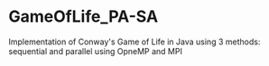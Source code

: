 # GameOfLife_PA-SA
Implementation of  Conway's Game of Life in Java using 3 methods: sequential and parallel using OpneMP and MPI
